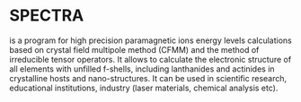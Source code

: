 # SPECTRA 
is a program for high precision paramagnetic ions energy levels calculations based on  crystal field multipole method (CFMM) and the method of irreducible tensor operators. It allows to calculate the electronic structure of all elements with unfilled  f-shells, including lanthanides and actinides in crystalline hosts and nano-structures. It can be used in scientific research, educational institutions, industry (laser materials, chemical analysis etc).  